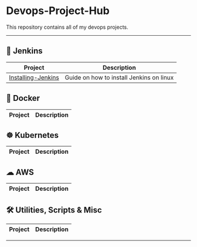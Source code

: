 # Devops-Project-Hub
This repository contains all of my devops projects.

---

## 🔧 Jenkins

| Project | Description |
|---|---|
| [Installing-Jenkins](git@github.com:ShubhamBhavsar101/Installing-Jenkins.git) | Guide on how to install Jenkins on linux |


## 🐳 Docker

| Project | Description |
|---|---|


## ☸ Kubernetes
| Project | Description |
|---|---|


## ☁ AWS

| Project | Description |
|---|---|


## 🛠 Utilities, Scripts & Misc

| Project | Description |
|---|---|


---

